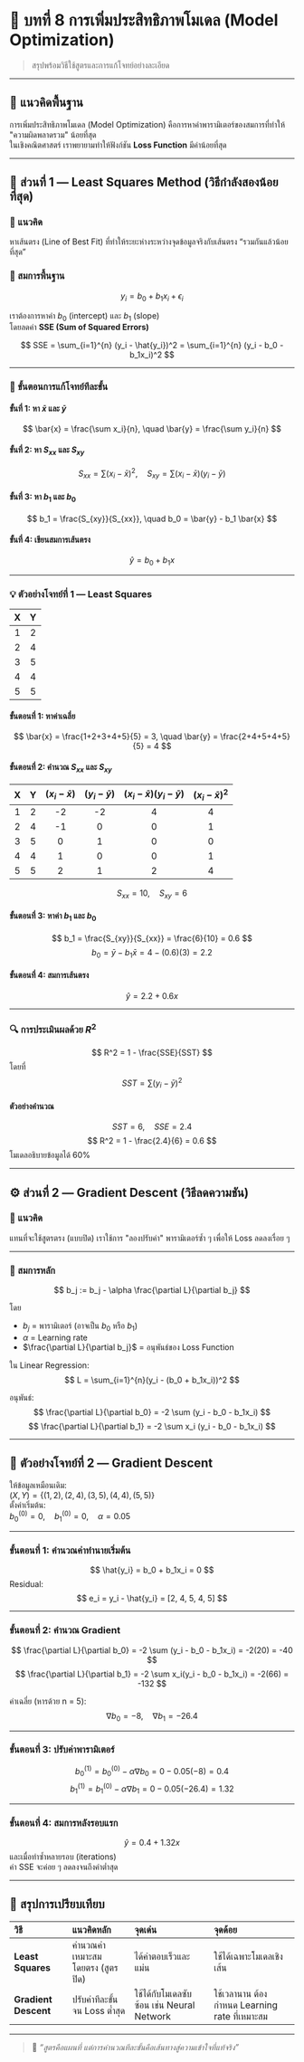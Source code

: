 # 🧮 บทที่ 8 การเพิ่มประสิทธิภาพโมเดล (Model Optimization)
> สรุปพร้อมวิธีใช้สูตรและการแก้โจทย์อย่างละเอียด

---

## 📘 แนวคิดพื้นฐาน
การเพิ่มประสิทธิภาพโมเดล (Model Optimization) คือการหาค่าพารามิเตอร์ของสมการที่ทำให้ "ความผิดพลาดรวม" น้อยที่สุด  
ในเชิงคณิตศาสตร์ เราพยายามทำให้ฟังก์ชัน **Loss Function** มีค่าน้อยที่สุด

---

## 🧩 ส่วนที่ 1 — Least Squares Method (วิธีกำลังสองน้อยที่สุด)

### 🔹 แนวคิด
หาเส้นตรง (Line of Best Fit) ที่ทำให้ระยะห่างระหว่างจุดข้อมูลจริงกับเส้นตรง “รวมกันแล้วน้อยที่สุด”  

### 🔹 สมการพื้นฐาน

$$
y_i = b_0 + b_1 x_i + \epsilon_i
$$

เราต้องการหาค่า $b_0$ (intercept) และ $b_1$ (slope)  
โดยลดค่า **SSE (Sum of Squared Errors)**

$$
SSE = \sum_{i=1}^{n} (y_i - \hat{y_i})^2 = \sum_{i=1}^{n} (y_i - b_0 - b_1x_i)^2
$$

---

### 🧠 ขั้นตอนการแก้โจทย์ทีละขั้น
#### ขั้นที่ 1: หา $\bar{x}$ และ $\bar{y}$
$$
\bar{x} = \frac{\sum x_i}{n}, \quad \bar{y} = \frac{\sum y_i}{n}
$$

#### ขั้นที่ 2: หา $S_{xx}$ และ $S_{xy}$
$$
S_{xx} = \sum (x_i - \bar{x})^2, \quad S_{xy} = \sum (x_i - \bar{x})(y_i - \bar{y})
$$

#### ขั้นที่ 3: หา $b_1$ และ $b_0$
$$
b_1 = \frac{S_{xy}}{S_{xx}}, \quad b_0 = \bar{y} - b_1 \bar{x}
$$

#### ขั้นที่ 4: เขียนสมการเส้นตรง
$$
\hat{y} = b_0 + b_1x
$$

---

### 💡 ตัวอย่างโจทย์ที่ 1 — Least Squares

| X | Y |
|:-:|:-:|
| 1 | 2 |
| 2 | 4 |
| 3 | 5 |
| 4 | 4 |
| 5 | 5 |

#### ขั้นตอนที่ 1: หาค่าเฉลี่ย
$$
\bar{x} = \frac{1+2+3+4+5}{5} = 3, \quad \bar{y} = \frac{2+4+5+4+5}{5} = 4
$$

#### ขั้นตอนที่ 2: คำนวณ $S_{xx}$ และ $S_{xy}$

| X | Y | $(x_i - \bar{x})$ | $(y_i - \bar{y})$ | $(x_i - \bar{x})(y_i - \bar{y})$ | $(x_i - \bar{x})^2$ |
|:-:|:-:|:-:|:-:|:-:|:-:|
| 1 | 2 | -2 | -2 | 4 | 4 |
| 2 | 4 | -1 | 0 | 0 | 1 |
| 3 | 5 | 0 | 1 | 0 | 0 |
| 4 | 4 | 1 | 0 | 0 | 1 |
| 5 | 5 | 2 | 1 | 2 | 4 |

$$
S_{xx} = 10, \quad S_{xy} = 6
$$

#### ขั้นตอนที่ 3: หาค่า $b_1$ และ $b_0$
$$
b_1 = \frac{S_{xy}}{S_{xx}} = \frac{6}{10} = 0.6
$$
$$
b_0 = \bar{y} - b_1 \bar{x} = 4 - (0.6)(3) = 2.2
$$

#### ขั้นตอนที่ 4: สมการเส้นตรง
$$
\hat{y} = 2.2 + 0.6x
$$

---

### 🔍 การประเมินผลด้วย $R^2$
$$
R^2 = 1 - \frac{SSE}{SST}
$$
โดยที่  
$$
SST = \sum (y_i - \bar{y})^2
$$

#### ตัวอย่างคำนวณ
$$
SST = 6, \quad SSE = 2.4
$$
$$
R^2 = 1 - \frac{2.4}{6} = 0.6
$$
โมเดลอธิบายข้อมูลได้ 60%

---

## ⚙️ ส่วนที่ 2 — Gradient Descent (วิธีลดความชัน)

### 🔹 แนวคิด
แทนที่จะใช้สูตรตรง (แบบปิด) เราใช้การ "ลองปรับค่า" พารามิเตอร์ซ้ำ ๆ เพื่อให้ Loss ลดลงเรื่อย ๆ

---

### 🔹 สมการหลัก
$$
b_j := b_j - \alpha \frac{\partial L}{\partial b_j}
$$

โดย  
- $b_j$ = พารามิเตอร์ (อาจเป็น $b_0$ หรือ $b_1$)  
- $\alpha$ = Learning rate  
- $\frac{\partial L}{\partial b_j}$ = อนุพันธ์ของ Loss Function  

ใน Linear Regression:
$$
L = \sum_{i=1}^{n}(y_i - (b_0 + b_1x_i))^2
$$

อนุพันธ์:
$$
\frac{\partial L}{\partial b_0} = -2 \sum (y_i - b_0 - b_1x_i)
$$
$$
\frac{\partial L}{\partial b_1} = -2 \sum x_i (y_i - b_0 - b_1x_i)
$$

---

## 🧩 ตัวอย่างโจทย์ที่ 2 — Gradient Descent

ให้ข้อมูลเหมือนเดิม:  
$(X,Y) = \{(1,2),(2,4),(3,5),(4,4),(5,5)\}$  
ตั้งค่าเริ่มต้น:  
$b_0^{(0)} = 0, \quad b_1^{(0)} = 0, \quad \alpha = 0.05$

---

### ขั้นตอนที่ 1: คำนวณค่าทำนายเริ่มต้น
$$
\hat{y_i} = b_0 + b_1x_i = 0
$$
Residual:
$$
e_i = y_i - \hat{y_i} = [2, 4, 5, 4, 5]
$$

---

### ขั้นตอนที่ 2: คำนวณ Gradient
$$
\frac{\partial L}{\partial b_0} = -2 \sum (y_i - b_0 - b_1x_i) = -2(20) = -40
$$
$$
\frac{\partial L}{\partial b_1} = -2 \sum x_i(y_i - b_0 - b_1x_i) = -2(66) = -132
$$

ค่าเฉลี่ย (หารด้วย n = 5):
$$
\nabla b_0 = -8, \quad \nabla b_1 = -26.4
$$

---

### ขั้นตอนที่ 3: ปรับค่าพารามิเตอร์
$$
b_0^{(1)} = b_0^{(0)} - \alpha \nabla b_0 = 0 - 0.05(-8) = 0.4
$$
$$
b_1^{(1)} = b_1^{(0)} - \alpha \nabla b_1 = 0 - 0.05(-26.4) = 1.32
$$

---

### ขั้นตอนที่ 4: สมการหลังรอบแรก
$$
\hat{y} = 0.4 + 1.32x
$$
และเมื่อทำซ้ำหลายรอบ (iterations)  
ค่า SSE จะค่อย ๆ ลดลงจนถึงค่าต่ำสุด

---

## 📘 สรุปการเปรียบเทียบ

| วิธี | แนวคิดหลัก | จุดเด่น | จุดด้อย |
|:--|:--|:--|:--|
| **Least Squares** | คำนวณค่าเหมาะสมโดยตรง (สูตรปิด) | ได้คำตอบเร็วและแม่น | ใช้ได้เฉพาะโมเดลเชิงเส้น |
| **Gradient Descent** | ปรับค่าทีละขั้นจน Loss ต่ำสุด | ใช้ได้กับโมเดลซับซ้อน เช่น Neural Network | ใช้เวลานาน ต้องกำหนด Learning rate ที่เหมาะสม |

---

> 💬 *“สูตรคือแผนที่ แต่การคำนวณทีละขั้นคือเส้นทางสู่ความเข้าใจที่แท้จริง”*
